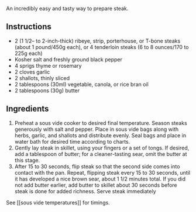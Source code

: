 An incredibly easy and tasty way to prepare steak.

## Instructions

- 2 (1 1/2– to 2-inch-thick) ribeye, strip, porterhouse, or T-bone steaks (about 1 pound/450g each), or 4 tenderloin steaks (6 to 8 ounces/170 to 225g each)
- Kosher salt and freshly ground black pepper
- 4 sprigs thyme or rosemary 
- 2 cloves garlic
- 2 shallots, thinly sliced
- 2 tablespoons (30ml) vegetable, canola, or rice bran oil
- 2 tablespoons (30g) butter

## Ingredients

1. Preheat a sous vide cooker to desired final temperature. Season steaks generously with salt and pepper. Place in sous vide bags along with herbs, garlic, and shallots and distribute evenly. Seal bags and place in water bath for desired time according to charts.
2. Gently lay steak in skillet, using your fingers or a set of tongs. If desired, add a tablespoon of butter; for a cleaner-tasting sear, omit the butter at this stage.
3. After 15 to 30 seconds, flip steak so that the second side comes into contact with the pan. Repeat, flipping steak every 15 to 30 seconds, until it has developed a nice brown sear, about 1 1/2 minutes total. If you did not add butter earlier, add butter to skillet about 30 seconds before steak is done for added richness. Serve steak immediately

See [[sous vide temperatures]] for timings.